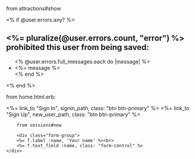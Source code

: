 from attractions#show

<!--<%= #link_to "Back", attractions_path, class: "btn btn-primary btn-light" %><br>-->

<% if @user.errors.any? %>
	<div id="error_explanation">
		<h2>
			<%= pluralize(@user.errors.count, "error") %> prohibited this user from being saved: </h2>
		<ul>
			<% @user.errors.full_messages.each do |message| %>
			<li><%= message %></li>
			<% end %>
		</ul>
	</div>
	<% end %>

from home.html.erb:
<div class="center">
			<%= link_to "Sign In", signin_path, class: "btn btn-primary" %>
			<%= link_to "Sign Up", new_user_path, class: "btn btn-primary" %>
		</div>

		from sessions#new

		<div class="form-group">
		<%= f.label :name, 'Your name' %><br>
		<%= f.text_field :name, class: "form-control" %>
	</div>